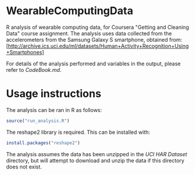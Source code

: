 WearableComputingData
=====================

R analysis of wearable computing data, for Coursera "Getting and Cleaning Data" course assignment.
The analysis uses data collected from the accelerometers from the Samsung Galaxy S smartphone, obtained from:
[http://archive.ics.uci.edu/ml/datasets/Human+Activity+Recognition+Using+Smartphones]

For details of the analysis performed and variables in the output, please refer to *CodeBook.md*.

# Usage instructions
The analysis can be ran in R as follows:

```R
source("run_analysis.R")
```

The reshape2 library is required. This can be installed with:

```R
install.packages("reshape2")
```
The analysis assumes the data has been unzipped in the *UCI HAR Dataset* directory, but will attempt to download and unzip the data if this directory does not exist.

